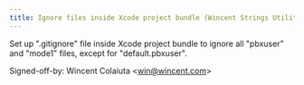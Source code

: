 ```yaml
---
title: Ignore files inside Xcode project bundle (Wincent Strings Utility, 943fa63)
---
```


Set up ".gitignore" file inside Xcode project bundle to ignore all "pbxuser" and "mode1" files, except for "default.pbxuser".

Signed-off-by: Wincent Colaiuta &lt;win@wincent.com&gt;
